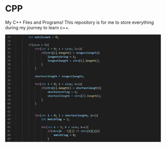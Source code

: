 # CPP
My C++ Files and Programs! This repository is for me to store everything during my journey to learn c++.

![CPP Screenshot](CPP.PNG)
